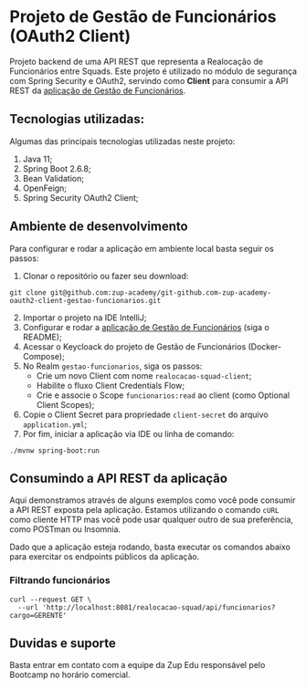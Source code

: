 # Projeto de Gestão de Funcionários (OAuth2 Client)

Projeto backend de uma API REST que representa a Realocação de Funcionários entre Squads. Este projeto é utilizado no módulo de segurança com Spring Security e OAuth2, servindo como **Client** para consumir a API REST da [aplicação de Gestão de Funcionários](https://github.com/zup-academy/oauth2-resourceserver-gestao-funcionarios/tree/with-spring-security-and-tests).

## Tecnologias utilizadas:

Algumas das principais tecnologias utilizadas neste projeto:

1. Java 11;
2. Spring Boot 2.6.8;
3. Bean Validation;
4. OpenFeign;
5. Spring Security OAuth2 Client;

## Ambiente de desenvolvimento

Para configurar e rodar a aplicação em ambiente local basta seguir os passos:

1. Clonar o repositório ou fazer seu download:

```shell
git clone git@github.com:zup-academy/git-github.com-zup-academy-oauth2-client-gestao-funcionarios.git
```
2. Importar o projeto na IDE IntelliJ;
3. Configurar e rodar a [aplicação de Gestão de Funcionários](https://github.com/zup-academy/oauth2-resourceserver-gestao-funcionarios/tree/with-spring-security-and-tests) (siga o README);
4. Acessar o Keycloack do projeto de Gestão de Funcionários (Docker-Compose);
5. No Realm `gestao-funcionarios`, siga os passos:
   - Crie um novo Client com nome `realocacao-squad-client`;
   - Habilite o fluxo Client Credentials Flow;
   - Crie e associe o Scope `funcionarios:read` ao client (como Optional Client Scopes);
6. Copie o Client Secret para propriedade `client-secret` do arquivo `application.yml`;
7. Por fim, iniciar a aplicação via IDE ou linha de comando:

```shell
./mvnw spring-boot:run
``` 

## Consumindo a API REST da aplicação

Aqui demonstramos através de alguns exemplos como você pode consumir a API REST exposta pela aplicação. Estamos utilizando o comando `cURL` como cliente HTTP mas você pode usar qualquer outro de sua preferência, como POSTman ou Insomnia. 

Dado que a aplicação esteja rodando, basta executar os comandos abaixo para exercitar os endpoints públicos da aplicação.

### Filtrando funcionários

```shell
curl --request GET \
  --url 'http://localhost:8081/realocacao-squad/api/funcionarios?cargo=GERENTE'
```

## Duvidas e suporte

Basta entrar em contato com a equipe da Zup Edu responsável pelo Bootcamp no horário comercial.